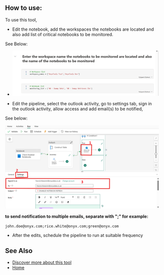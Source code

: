 ## **How to use:** 
To use this tool,
- Edit the notebook, add the workspaces the notebooks are located and also add list of critical notebooks to be monitored.

See Below: 
- ![image.png](../images/image-0b8166c2-807c-44cc-b417-3cf9380a0fd0.png)

- Edit the pipeline, select the outlook activity, go to settings tab, sign in the outlook activity, allow access and add email(s) to be notified, 

See below:

![image.png](../images/image-3719f41f-8c0d-4e06-88d9-fbff5f30aa48.png)





**to send notification to multiple emails, separate with ";" for example:** 

`john.doe@onyx.com;rice.white@onyx.com;green@onyx.com`


- After the edits, schedule the pipeline to run at suitable frequency

## **See Also**

- [Discover more about this tool](../Onyx-Tools/disabled-notebook-alert)
- [Home](../Setup)
